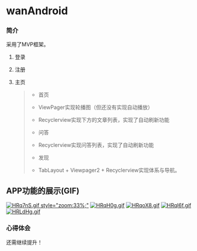 # wanAndroid

### 简介

采用了MVP框架。

1. 登录

2. 注册

3. 主页

   >- 首页
   >  - ViewPager实现轮播图（但还没有实现自动播放）
   >  - Recyclerview实现下方的文章列表，实现了自动刷新功能
   >
   >- 问答
   >  - Recyclerview实现问答列表，实现了自动刷新功能
   >- 发现
   >  - TabLayout + Viewpager2  + Recyclerview实现体系与导航。 

## APP功能的展示(GIF)

[![HRq7nS.gif  style="zoom:33%;"](https://s4.ax1x.com/2022/02/15/HRq7nS.gif)](https://imgtu.com/i/HRq7nS)
[![HRqH0g.gif](https://s4.ax1x.com/2022/02/15/HRqH0g.gif)](https://imgtu.com/i/HRqH0g)
[![HRqoX8.gif](https://s4.ax1x.com/2022/02/15/HRqoX8.gif)](https://imgtu.com/i/HRqoX8)
[![HRqI6f.gif](https://s4.ax1x.com/2022/02/15/HRqI6f.gif)](https://imgtu.com/i/HRqI6f)
[![HRLdHg.gif](https://s4.ax1x.com/2022/02/15/HRLdHg.gif)](https://imgtu.com/i/HRLdHg)

### 心得体会

还需继续提升！

